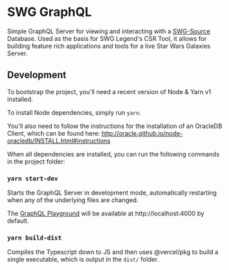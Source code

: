 # SWG GraphQL
Simple GraphQL Server for viewing and interacting with a [SWG-Source](https://github.com/SWG-Source/swg-main) Database. Used as the basis for SWG Legend's CSR Tool, it allows for building feature rich applications and tools for a live Star Wars Galaxies Server.

## Development
To bootstrap the project, you'll need a recent version of Node & Yarn v1 installed.

To install Node dependencies, simply run `yarn`.

You'll also need to follow the instructions for the installation of an OracleDB Client, which can be found here: http://oracle.github.io/node-oracledb/INSTALL.html#instructions


When all dependencies are installed, you can run the following commands in the project folder:

### `yarn start-dev`
Starts the GraphQL Server in development mode, automatically restarting when any of the underlying files are changed.

The [GraphQL Playground](https://github.com/graphql/graphql-playground) will be available at http://localhost:4000 by default.

### `yarn build-dist`
Compiles the Typescript down to JS and then uses @vercel/pkg to build a single executable, which is output in the `dist/` folder.
